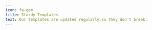 ```yaml
---
icon: fa-gem
title: Sturdy Templates
text: Our templates are updated regularly so they don't break.
---
```

